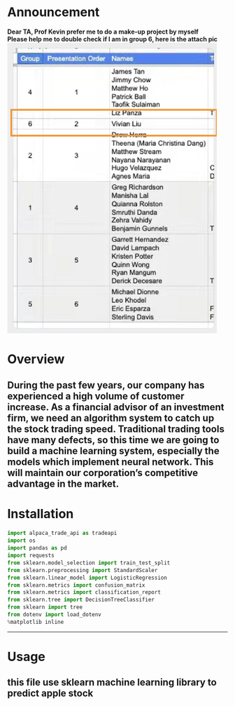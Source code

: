 # Announcement
**Dear TA, Prof Kevin prefer me to do a make-up project by myself**<br/>
**Please help me to double check if I am in group 6, here is the attach pic**
<img src = "group.jpeg">

# Overview
During the past few years, our company has experienced a high volume of customer increase.
As a financial advisor of an investment firm, we need an algorithm system to catch up the stock trading speed.
Traditional trading tools have many defects, so this time we are going to build a machine learning system, especially the models which implement neural network.
This will maintain our corporation’s competitive advantage in the market.
---
# Installation 
```python
import alpaca_trade_api as tradeapi
import os
import pandas as pd
import requests
from sklearn.model_selection import train_test_split
from sklearn.preprocessing import StandardScaler
from sklearn.linear_model import LogisticRegression
from sklearn.metrics import confusion_matrix
from sklearn.metrics import classification_report
from sklearn.tree import DecisionTreeClassifier
from sklearn import tree
from dotenv import load_dotenv
%matplotlib inline
```
---
# Usage
this file use sklearn machine learning library to predict apple stock
---
